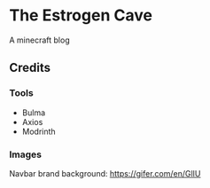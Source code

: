 # The Estrogen Cave

A minecraft blog 

## Credits

### Tools
<ul>
  <li>Bulma</li>
  <li>Axios</li>
  <li>Modrinth</li>
</ul>

### Images
Navbar brand background: https://gifer.com/en/GlIU
